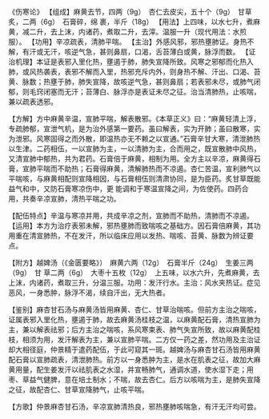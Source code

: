 《伤寒论》
【组成】麻黄去节，四两（9g）　杏仁去皮尖，五十个（9g）　甘草炙，二两（6g）　石膏碎，绵
裹，半斤（18g）
【用法】上四味，以水七升，煮麻黄，减二升，去上沫，内诸药，煮取二升，去滓。温服一升（现代用法：水煎服）。
【功用】辛凉疏表，清肺平喘。
【主治】外感风邪，邪热壅肺证。身热不解，有汗或无汗，咳逆气急，甚则鼻扇，口渴，舌苔薄白或黄，脉浮而数。
【证治机理】本证是表邪入里化热，壅遏于肺，肺失宣降所致。风寒之邪郁而化热入肺，或风热袭表，表邪不解而入里，热邪充斥内外，则身热不解、汗出、口渴、苔黄、脉数；热壅于肺，肺失宣降，故咳逆气急，甚则鼻扇；若表邪未尽，或肺气闭郁，则毛窍闭塞而无汗；苔薄白、脉浮亦是表证未尽之征。治当清肺热，止咳喘，兼以疏表透邪。

【方解】方中麻黄辛温，宣肺平喘，解表散邪。《本草正义》曰：“麻黄轻清上浮，专疏肺郁，宣泄气机，是为治外感第一要药。虽曰解表，实为开肺；虽曰散寒，实为泄邪。风寒固得之而外散，即温热亦无不赖之以宣通。”石膏辛甘大寒，清泄肺热以生津。二药相伍，一以宣肺为主，一以清肺为主，合而用之，既宣散肺中风热，又清宣肺中郁热，共为君药。石膏倍于麻黄，相制为用。全方主以辛凉，麻黄得石膏，宣肺平喘而不助热；石膏得麻黄，清解肺热而不凉遏。杏仁苦温，宣利肺气以平喘咳，与麻黄相配则宣降相因，与石膏相伍则清肃协同，是为臣药。炙甘草既能益气和中，又防石膏寒凉伤中，更
能调和于寒温宣降之间，为佐使药。四药合用，共奏辛凉宣肺，清热平喘之功。

【配伍特点】辛温与寒凉并用，共成辛凉之剂，宣肺而不助热，清肺而不凉遏。
【运用】本方为治疗表邪未解，邪热壅肺而致喘咳之基础方。因石膏倍麻黄，其功用重在清宣肺热，不在发汗，所以临床应用以发热、喘咳、苔黄、脉数为辨证要点。

【附方】越婢汤（《金匮要略》）　麻黄六两（12g）　石膏半斤（24g）　生姜三两（9g）　甘
草二两（6g）　大枣十五枚（12g）　上五味，以水六升，先煮麻黄，去上沫，内诸药，煮取三升，分温三服。功用：发汗行水。主治：风水夹热证。症见恶风，一身悉肿，脉浮不渴，续自汗出，无大热者。

【鉴别】麻杏甘石汤与麻黄汤皆用麻黄、杏仁、甘草治喘咳。但前方主治之喘咳，证属表邪入里化热，壅遏于肺，故去麻黄汤桂枝之温，以麻黄配石膏，清热宣肺为主，兼以解表祛邪；后方主治之喘咳，系风寒束表、肺气失宣所致，故以麻黄配桂枝，相须为用，发汗解表为主，兼以宣肺平喘。二方仅一药之差，然功用及主治证却大相径庭，仲景精于遣药配伍，于此可窥其一斑。越婢汤与麻杏甘石汤皆用麻黄配石膏以宣肺疏表，清泄肺热。前方以一身悉肿为主，是水在肌表之征，故加大麻黄用量，配生姜发汗以祛肌表之水湿，并宣畅肺气，通调水道，使水湿下走；用枣、草益气健脾，意在培土制水；不喘，故去杏仁。后方以咳喘为主，是肺失宣降之征，故配杏仁、甘草宣降肺气，止咳平喘。

【方歌】仲景麻杏甘石汤，辛凉宣肺清热良，邪热壅肺咳喘急，有汗无汗均可尝。